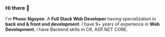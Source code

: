 ### Hi there 👋
I'm **Phuoc Nguyen**. A **Full Stack Web Developer** having specialization in **back end & front end development**. I have 9+ years of experience in **Web Development**. I have Backend skills in C#, ASP.NET CORE.
<!--
**ndp90/ndp90** is a ✨ _special_ ✨ repository because its `README.md` (this file) appears on your GitHub profile.

Here are some ideas to get you started:

- 🔭 I’m currently working on ...
- 🌱 I’m currently learning ...
- 👯 I’m looking to collaborate on ...
- 🤔 I’m looking for help with ...
- 💬 Ask me about ...
- 📫 How to reach me: ...
- 😄 Pronouns: ...
- ⚡ Fun fact: ...
-->
